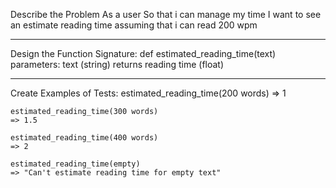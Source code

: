 Describe the Problem 
    As a user
    So that i can manage my time
    I want to see an estimate reading time assuming that i can read 200 wpm

---------
Design the Function Signature:
    def estimated_reading_time(text)
    parameters: text (string)
    returns reading time (float)

---------
Create Examples of Tests:
    estimated_reading_time(200 words)
    => 1

    estimated_reading_time(300 words)
    => 1.5

    estimated_reading_time(400 words)
    => 2

    estimated_reading_time(empty)
    => "Can't estimate reading time for empty text"